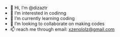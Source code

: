 - 👋 Hi, I’m @dizaztr
- 👀 I’m interested in codinng
- 🌱 I’m currently learning coding
- 💞️ I’m looking to collaborate on making codes 
- 📫 reach me through email: xzenololz@gmail.com

<!---
dizaztr/dizaztr is a ✨ special ✨ repository because its `README.md` (this file) appears on your GitHub profile.
You can click the Preview link to take a look at your changes.
--->
